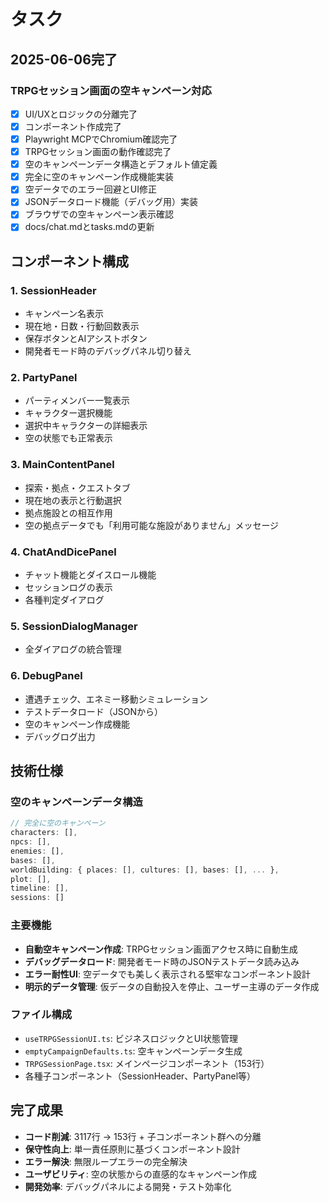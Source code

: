 # タスク

## 2025-06-06完了

### TRPGセッション画面の空キャンペーン対応
- [x] UI/UXとロジックの分離完了
- [x] コンポーネント作成完了
- [x] Playwright MCPでChromium確認完了
- [x] TRPGセッション画面の動作確認完了
- [x] 空のキャンペーンデータ構造とデフォルト値定義
- [x] 完全に空のキャンペーン作成機能実装
- [x] 空データでのエラー回避とUI修正
- [x] JSONデータロード機能（デバッグ用）実装
- [x] ブラウザでの空キャンペーン表示確認
- [x] docs/chat.mdとtasks.mdの更新

## コンポーネント構成

### 1. SessionHeader
- キャンペーン名表示
- 現在地・日数・行動回数表示
- 保存ボタンとAIアシストボタン
- 開発者モード時のデバッグパネル切り替え

### 2. PartyPanel  
- パーティメンバー一覧表示
- キャラクター選択機能
- 選択中キャラクターの詳細表示
- 空の状態でも正常表示

### 3. MainContentPanel
- 探索・拠点・クエストタブ
- 現在地の表示と行動選択
- 拠点施設との相互作用
- 空の拠点データでも「利用可能な施設がありません」メッセージ

### 4. ChatAndDicePanel
- チャット機能とダイスロール機能
- セッションログの表示
- 各種判定ダイアログ

### 5. SessionDialogManager
- 全ダイアログの統合管理

### 6. DebugPanel
- 遭遇チェック、エネミー移動シミュレーション
- テストデータロード（JSONから）
- 空のキャンペーン作成機能
- デバッグログ出力

## 技術仕様

### 空のキャンペーンデータ構造
```typescript
// 完全に空のキャンペーン
characters: [],
npcs: [],
enemies: [],
bases: [],
worldBuilding: { places: [], cultures: [], bases: [], ... },
plot: [],
timeline: [],
sessions: []
```

### 主要機能
- **自動空キャンペーン作成**: TRPGセッション画面アクセス時に自動生成
- **デバッグデータロード**: 開発者モード時のJSONテストデータ読み込み
- **エラー耐性UI**: 空データでも美しく表示される堅牢なコンポーネント設計
- **明示的データ管理**: 仮データの自動投入を停止、ユーザー主導のデータ作成

### ファイル構成
- `useTRPGSessionUI.ts`: ビジネスロジックとUI状態管理
- `emptyCampaignDefaults.ts`: 空キャンペーンデータ生成
- `TRPGSessionPage.tsx`: メインページコンポーネント（153行）
- 各種子コンポーネント（SessionHeader、PartyPanel等）

## 完了成果
- **コード削減**: 3117行 → 153行 + 子コンポーネント群への分離
- **保守性向上**: 単一責任原則に基づくコンポーネント設計
- **エラー解決**: 無限ループエラーの完全解決
- **ユーザビリティ**: 空の状態からの直感的なキャンペーン作成
- **開発効率**: デバッグパネルによる開発・テスト効率化
